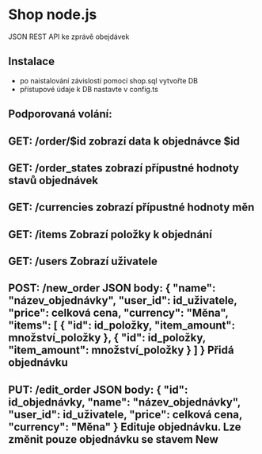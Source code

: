 Shop node.js
=================

JSON REST API ke zprávě obejdávek

Instalace
------------

- po naistalování závislostí pomocí shop.sql vytvořte DB
- přístupové údaje k DB nastavte v config.ts


Podporovaná volání:
----------------------

GET: /order/$id
zobrazí data k objednávce $id
-----

GET: /order_states
zobrazí přípustné hodnoty stavů objednávek
-----

GET: /currencies
zobrazí přípustné hodnoty měn
-----

GET: /items
Zobrazí položky k objednání
-----

GET: /users
Zobrazí uživatele
-----

POST: /new_order
JSON body:
{
    "name": "název_objednávky", 
    "user_id": id_uživatele, 
    "price": celková cena,
    "currency": "Měna", 
    "items": [
        {
            "id": id_položky,
            "item_amount": množství_položky
        }, 
        {
            "id": id_položky,
            "item_amount": množství_položky
        }
    ]
}
Přidá objednávku
-----

PUT: /edit_order
JSON body:
{
    "id": id_objednávky, 
    "name": "název_objednávky", 
    "user_id": id_uživatele, 
    "price": celková cena,
    "currency": "Měna"
}
Edituje objednávku. Lze změnit pouze objednávku se stavem New
-----
